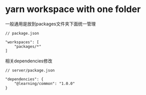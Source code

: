 # yarn workspace with one folder

一般通用是放到packages文件夹下面统一管理

```
// package.json

"workspaces": [
    "packages/*"
]
```

相关dependencies修改
```
// server/package.json

"dependencies": {
    "@learning/common": "1.0.0"
}
```